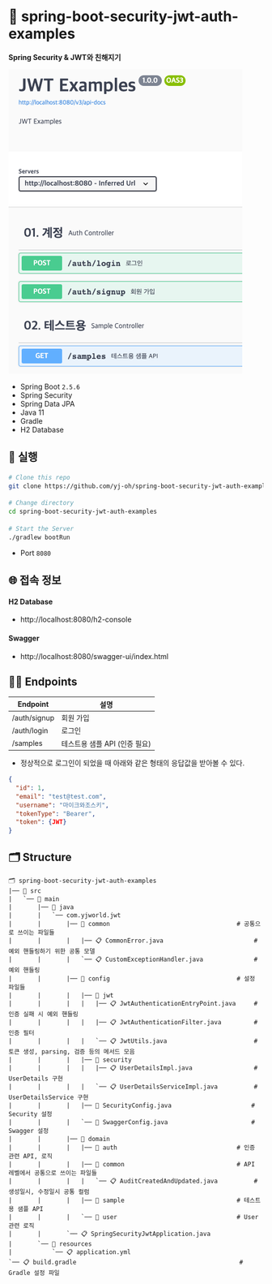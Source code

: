# 🔐 spring-boot-security-jwt-auth-examples
**Spring Security & JWT와 친해지기**

![](.README_images/63e15eb2.png)

- Spring Boot `2.5.6`
- Spring Security
- Spring Data JPA
- Java 11
- Gradle
- H2 Database

## 🤹 실행
```bash
# Clone this repo
git clone https://github.com/yj-oh/spring-boot-security-jwt-auth-examples.git

# Change directory
cd spring-boot-security-jwt-auth-examples

# Start the Server
./gradlew bootRun
```
- Port `8080`

## 🌐 접속 정보

#### H2 Database
- http://localhost:8080/h2-console

#### Swagger
- http://localhost:8080/swagger-ui/index.html

## 💁‍♀️ Endpoints
| Endpoint     | 설명                  |
|--------------|---------------------|
| /auth/signup | 회원 가입               |
| /auth/login  | 로그인                 |
| /samples     | 테스트용 샘플 API (인증 필요) |

- 정상적으로 로그인이 되었을 때 아래와 같은 형태의 응답값을 받아볼 수 있다.
```json
{
  "id": 1,
  "email": "test@test.com",
  "username": "마이크와조스키",
  "tokenType": "Bearer",
  "token": {JWT}
}
```

## 🗂 Structure
```text
🗂 spring-boot-security-jwt-auth-examples
|── 📂 src
|   `── 📂 main
|       |── 📂 java
|       |   `── com.yjworld.jwt
|       |       |── 📂 common                                   # 공통으로 쓰이는 파일들
|       |       |   |── 📋 CommonError.java                         # 예외 핸들링하기 위한 공통 모델
|       |       |   `── 📋 CustomExceptionHandler.java              # 예외 핸들링
|       |       |── 📂 config                                   # 설정 파일들
|       |       |   |── 📂 jwt
|       |       |   |   |── 📋 JwtAuthenticationEntryPoint.java     # 인증 실패 시 예외 핸들링
|       |       |   |   |── 📋 JwtAuthenticationFilter.java         # 인증 필터
|       |       |   |   `── 📋 JwtUtils.java                        # 토큰 생성, parsing, 검증 등의 메서드 모음
|       |       |   |── 📂 security
|       |       |   |   |── 📋 UserDetailsImpl.java                 # UserDetails 구현
|       |       |   |   `── 📋 UserDetailsServiceImpl.java          # UserDetailsService 구현
|       |       |   |── 📂 SecurityConfig.java                      # Security 설정
|       |       |   `── 📂 SwaggerConfig.java                       # Swagger 설정
|       |       |── 📂 domain
|       |       |   |── 📂 auth                                 # 인증 관련 API, 로직
|       |       |   |── 📂 common                               # API 레벨에서 공통으로 쓰이는 파일들
|       |       |   |   `── 📋 AuditCreatedAndUpdated.java          # 생성일시, 수정일시 공통 컬럼
|       |       |   |── 📂 sample                               # 테스트용 샘플 API
|       |       |   `── 📂 user                                 # User 관련 로직
|       |       `── 📋 SpringSecurityJwtApplication.java
|       `── 📂 resources
|           `── 📋 application.yml
`── 📋 build.gradle                                             # Gradle 설정 파일
```
